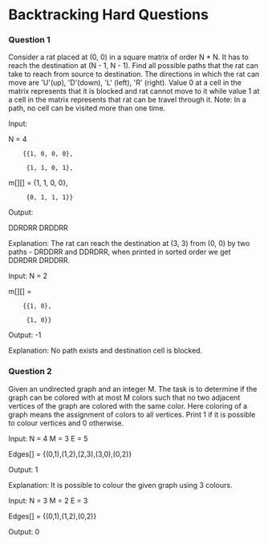 
# Backtracking Hard Questions





### Question 1
Consider a rat placed at (0, 0) in a square matrix of order N * N. It has to reach the destination at (N - 1, N - 1). Find all possible paths that the rat can take to reach from source to destination. The directions in which the rat can move are 'U'(up), 'D'(down), 'L' (left), 'R' (right). Value 0 at a cell in the matrix represents that it is blocked and rat cannot move to it while value 1 at a cell in the matrix represents that rat can be travel through it.
Note: In a path, no cell can be visited more than one time.

Input:

N = 4

 
        {{1, 0, 0, 0},

         {1, 1, 0, 1}, 
m[][] =
         {1, 1, 0, 0},

         {0, 1, 1, 1}}
Output:

DDRDRR DRDDRR

Explanation:
The rat can reach the destination at 
(3, 3) from (0, 0) by two paths - DRDDRR 
and DDRDRR, when printed in sorted order 
we get DDRDRR DRDDRR.

Input:
N = 2

m[][] = 

        {{1, 0},

         {1, 0}}
Output:
-1

Explanation:
No path exists and destination cell is 
blocked.


### Question 2
Given an undirected graph and an integer M. The task is to determine if the graph can be colored with at most M colors such that no two adjacent vertices of the graph are colored with the same color. Here coloring of a graph means the assignment of colors to all vertices. Print 1 if it is possible to colour vertices and 0 otherwise.

Input:
N = 4
M = 3
E = 5

Edges[] = {(0,1),(1,2),(2,3),(3,0),(0,2)}

Output: 1

Explanation: It is possible to colour the
given graph using 3 colours.

Input:
N = 3
M = 2
E = 3

Edges[] = {(0,1),(1,2),(0,2)}

Output: 0